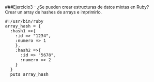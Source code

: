 ###Ejercicio3 - ¿Se pueden crear estructuras de datos mixtas en Ruby? Crear un array de hashes de arrays e imprimirlo.

<pre>
#!/usr/bin/ruby
array_hash = {
  :hash1 =>{
    :id => "1234",
    :numero => 1
    },
    :hash2 =>{
      :id => "5678",
      :numero => 2
    }
  }
  puts array_hash

</pre>
